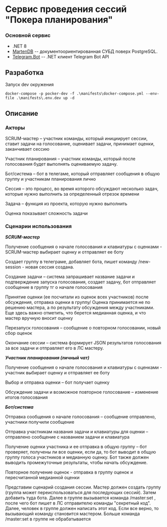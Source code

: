 # Сервис проведения сессий "Покера планирования" 

### Основной сервис

* .NET 8
* [MartenDB](https://martendb.io/documents/) -- документоориентированная СУБД поверх PostgreSQL.
* [Telegram.Bot](https://telegrambots.github.io/book/) -- .NET клиент Telegram Bot API

## Разработка

Запуск dev окружения

```shell
docker-compose -p pocker-dev -f .\manifests\docker-compose.yml --env-file .\manifests\.env.dev up -d
```

## Описание 

### Акторы

SCRUM-мастер – участник команды, который инициирует сессии, ставит задачи на голосование, оценивает задачи, принимает оценки, заканчивает сессию

Участник планирования – участник команды, который после голосования будет выполнять оцениваемую задачу.

Бот/система – бот в телегаме, который отправляет сообщения в общую группу и участникам планирования лично

Сессия – это процесс, во время которого обсуждают несколько задач, которые нужно выполнить за определенный отрезок времени

Задача – функция из проекта, которую нужно выполнить

Оценка показывает сложность задачи

### Сценарии использования

**_SCRUM-мастер_**

Получение сообщения о начале голосования и клавиатуры с оценками - SCRUM-мастер выбирает оценку и отправляет ее боту

Создает группу в телеграме, добавляет бота, пишет команду /new-session - новая сессия создана.

Создание задачи – система запрашивает название задачи и подтверждение запуска голосования, создает задачу, бот отправляет сообщение в группу тг о начале голосования

Принятие оценки (ее посчитали из оценок всех участников) после обсуждения, отправка оценки в группу/ Оценка принимается не по решению мастера, а по результату обсуждения между участниками. Еще здесь важно отметить, что берется медианная оценка, и что мастер вручную вносит оценку

Перезапуск голосования – сообщение о повторном голосовании, новый сбор оценок

Окончание сессии – система формирует JSON результатов голосования за все задачи и отправляет его в ЛС мастеру.

**_Участник планирования (личный чат)_**

Получение сообщения о начале голосования и клавиатуры с оценками - участник выбирает оценку и отправляет ее боту

Выбор и отправка оценки – бот получает оценку

Обсуждение задачи и возможное повторное голосование – изменение итогов голосования

**_Бот/система_**

Отправка сообщения о начале голосования – сообщение отправлено, участники получили сообщение

Отправка участникам названия задачи и клавиатуры для оценки – отправлено сообщение с названием задачи и клавиатура

Получение оценки участника и ее отправка в общую группу – бот проверяет, получены ли все оценки, если да, то бот выводит в общую группу голоса участников и медианную оценку. Бот также должен выводить промежуточные результаты, чтобы начать обсуждение.

Повторное получение оценок - отправка в группу оценок и пересчитанной медианной оценки

Представим сценарий создания сессии. Мастер должен создать группу (группа может переиспользоваться для последующих сессий). Затем добавить туда бота. Далее в группе вызывается команда /master:set , после чего бот пишет в ЛС отправителю команды "секретный код". Далее, человек в группе должен написать этот код. Если все верно, то вызывающий команду становится мастером. Больше команда /master:set в группе не обрабатывается 